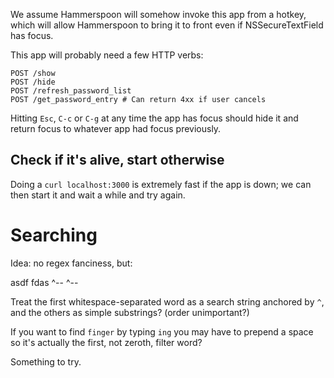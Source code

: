 We assume Hammerspoon will somehow invoke this app from a hotkey, which will allow Hammerspoon to
bring it to front even if NSSecureTextField has focus.

This app will probably need a few HTTP verbs:

```
POST /show
POST /hide
POST /refresh_password_list
POST /get_password_entry # Can return 4xx if user cancels
```

Hitting `Esc`, `C-c` or `C-g` at any time the app has focus should hide it and return focus to
whatever app had focus previously.

## Check if it's alive, start otherwise

Doing a `curl localhost:3000` is extremely fast if the app is down; we can then start it and wait a
while and try again.

# Searching

Idea: no regex fanciness, but:

asdf fdas
^--  ^--

Treat the first whitespace-separated word as a search string anchored by `^`, and the others as
simple substrings? (order unimportant?)

If you want to find `finger` by typing `ing` you may have to prepend a space so it's actually the
first, not zeroth, filter word?

Something to try.
